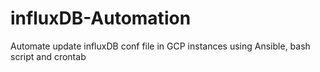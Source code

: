 # influxDB-Automation
Automate update influxDB conf file  in GCP instances using Ansible, bash script and crontab
